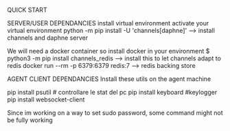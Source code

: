 QUICK START 

SERVER/USER DEPENDANCIES 
install virtual environment
activate your virtual environment
python -m pip install -U 'channels[daphne]'  --> install channels and daphne server

We will need a docker container so install docker in your environment
$ python3 -m pip install channels_redis  -->  install this to let channels adapt to redis 
docker run --rm -p 6379:6379 redis:7 --> redis backing store



AGENT CLIENT DEPENDANCIES
Install these utils on the agent machine

pip install psutil # controllare le stat del pc
pip install keyboard #keylogger
pip install websocket-client


Since im working on a way to set sudo password, some command might not be fully working





